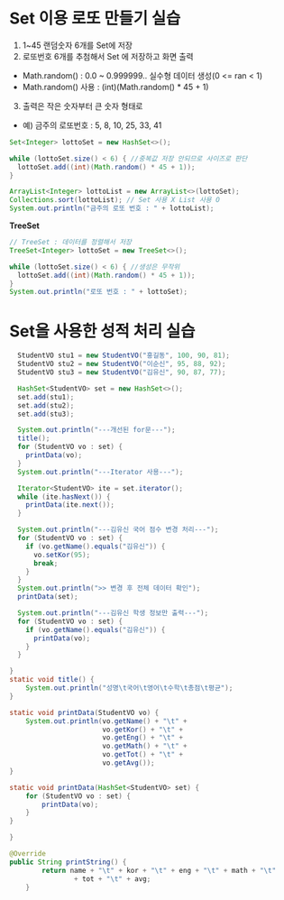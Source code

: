 #  Set 이용 로또 만들기 실습

1. 1~45 랜덤숫자 6개를 Set에 저장
2. 로또번호 6개를 추첨해서 Set 에 저장하고 화면 출력
- Math.random() : 0.0 ~ 0.999999.. 실수형 데이터 생성(0 <= ran < 1)
- Math.random() 사용 : (int)(Math.random() * 45 + 1)
3. 출력은 작은 숫자부터 큰 숫자 형태로
- 예) 금주의 로또번호 : 5, 8, 10, 25, 33, 41 

```java
Set<Integer> lottoSet = new HashSet<>();

while (lottoSet.size() < 6) { //중복값 저장 안되므로 사이즈로 판단
  lottoSet.add((int)(Math.random() * 45 + 1));
}

ArrayList<Integer> lottoList = new ArrayList<>(lottoSet);
Collections.sort(lottoList); // Set 사용 X List 사용 O
System.out.println("금주의 로또 번호 : " + lottoList);
```

**TreeSet**

```java
// TreeSet : 데이터를 정렬해서 저장 
TreeSet<Integer> lottoSet = new TreeSet<>();

while (lottoSet.size() < 6) { //생성은 무작위
  lottoSet.add((int)(Math.random() * 45 + 1));
}
System.out.println("로또 번호 : " + lottoSet);
```
# Set을 사용한 성적 처리 실습

```java
  StudentVO stu1 = new StudentVO("홍길동", 100, 90, 81);
  StudentVO stu2 = new StudentVO("이순신", 95, 88, 92);
  StudentVO stu3 = new StudentVO("김유신", 90, 87, 77);

  HashSet<StudentVO> set = new HashSet<>();
  set.add(stu1);
  set.add(stu2);
  set.add(stu3);

  System.out.println("---개선된 for문---");
  title();
  for (StudentVO vo : set) {
    printData(vo);
  }
  System.out.println("---Iterator 사용---");

  Iterator<StudentVO> ite = set.iterator();
  while (ite.hasNext()) {
    printData(ite.next());
  }

  System.out.println("---김유신 국어 점수 변경 처리---");
  for (StudentVO vo : set) {
    if (vo.getName().equals("김유신")) {
      vo.setKor(95);
      break;
    }
  }
  System.out.println(">> 변경 후 전체 데이터 확인");
  printData(set);

  System.out.println("---김유신 학생 정보만 출력---");
  for (StudentVO vo : set) {
    if (vo.getName().equals("김유신")) {
      printData(vo);				
    }
  }

}
static void title() {
	System.out.println("성명\t국어\t영어\t수학\t총점\t평균");
}

static void printData(StudentVO vo) { 
	System.out.println(vo.getName() + "\t" + 
					   vo.getKor() + "\t" + 
					   vo.getEng() + "\t" + 
					   vo.getMath() + "\t" + 
					   vo.getTot() + "\t" + 
					   vo.getAvg());	
}	

static void printData(HashSet<StudentVO> set) {
	for (StudentVO vo : set) {
		printData(vo);
	}
}

}

```
```java
@Override
public String printString() {
		return name + "\t" + kor + "\t" + eng + "\t" + math + "\t"
				+ tot + "\t" + avg;
	}
```








